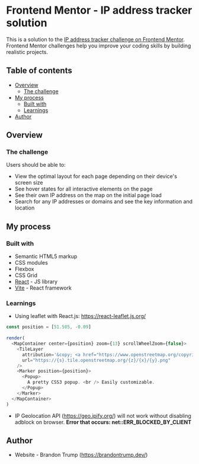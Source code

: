 # Frontend Mentor - IP address tracker solution

This is a solution to the [IP address tracker challenge on Frontend Mentor](https://www.frontendmentor.io/challenges/ip-address-tracker-I8-0yYAH0). Frontend Mentor challenges help you improve your coding skills by building realistic projects.

## Table of contents

- [Overview](#overview)
  - [The challenge](#the-challenge)
- [My process](#my-process)
  - [Built with](#built-with)
  - [Learnings](#learnings)
- [Author](#author)

## Overview

### The challenge

Users should be able to:

- View the optimal layout for each page depending on their device's screen size
- See hover states for all interactive elements on the page
- See their own IP address on the map on the initial page load
- Search for any IP addresses or domains and see the key information and location

## My process

### Built with

- Semantic HTML5 markup
- CSS modules
- Flexbox
- CSS Grid
- [React](https://reactjs.org/) - JS library
- [Vite](https://vitejs.dev/) - React framework

### Learnings

- Using leaflet with React.js: https://react-leaflet.js.org/

```js
const position = [51.505, -0.09]
        
render(
  <MapContainer center={position} zoom={13} scrollWheelZoom={false}>
    <TileLayer
      attribution='&copy; <a href="https://www.openstreetmap.org/copyright">OpenStreetMap</a> contributors'
      url="https://{s}.tile.openstreetmap.org/{z}/{x}/{y}.png"
    />
    <Marker position={position}>
      <Popup>
        A pretty CSS3 popup. <br /> Easily customizable.
      </Popup>
    </Marker>
  </MapContainer>
)
```

- IP Geolocation API (https://geo.ipify.org/) will not work without disabling adblock on browser. **Error that occurs: net::ERR_BLOCKED_BY_CLIENT**

## Author

- Website - Brandon Trump (https://brandontrump.dev/)
